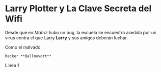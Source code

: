 # Larry Plotter y La Clave Secreta del Wifi

Desde que en *Matriz* hubo un bug, la escuela se encuentra 
asedida por un virus contra el que Larry **Larry** y sus
amigos deberán luchar.


Como el malvado 

	hacker **Ballmevort** 
Linea 1

